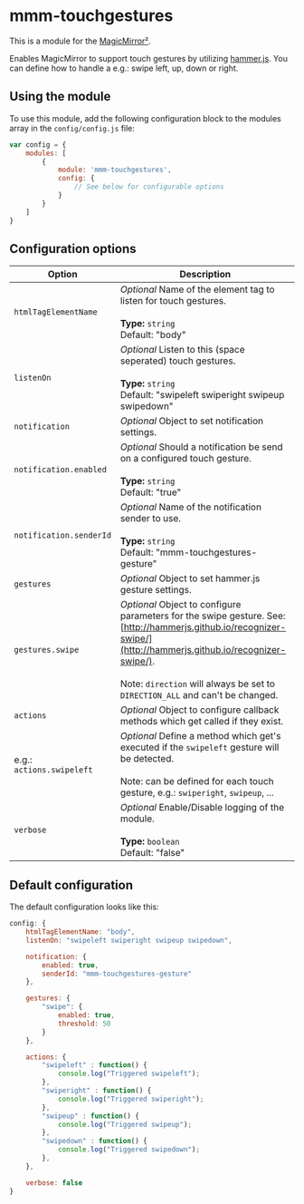 # mmm-touchgestures

This is a module for the [MagicMirror²](https://github.com/MichMich/MagicMirror/).

Enables MagicMirror to support touch gestures by utilizing [hammer.js](https://hammerjs.github.io/). You can define how to handle a e.g.: swipe left, up, down or right.

## Using the module

To use this module, add the following configuration block to the modules array in the `config/config.js` file:
```js
var config = {
    modules: [
        {
            module: 'mmm-touchgestures',
            config: {
                // See below for configurable options
            }
        }
    ]
}
```

## Configuration options

| Option           | Description
|----------------- |-----------
| `htmlTagElementName`        | *Optional* Name of the element tag to listen for touch gestures.<br><br>**Type:** `string` <br>Default: "body"
| `listenOn`                  | *Optional* Listen to this (space seperated) touch gestures. <br><br>**Type:** `string` <br>Default: "swipeleft swiperight swipeup swipedown"
| `notification`              | *Optional* Object to set notification settings.
| `notification.enabled`      | *Optional* Should a notification be send on a configured touch gesture.  <br><br>**Type:** `string` <br>Default: "true"
| `notification.senderId`     | *Optional* Name of the notification sender to use. <br><br>**Type:** `string` <br>Default: "mmm-touchgestures-gesture"
| `gestures`                  | *Optional* Object to set hammer.js gesture settings.
| `gestures.swipe`            | *Optional* Object to configure parameters for the swipe gesture. See: [http://hammerjs.github.io/recognizer-swipe/](http://hammerjs.github.io/recognizer-swipe/). <br><br> Note: `direction` will always be set to `DIRECTION_ALL` and can't be changed.
| `actions`                   | *Optional* Object to configure callback methods which get called if they exist.
| e.g.: `actions.swipeleft`   | *Optional* Define a method which get's executed if the `swipeleft` gesture will be detected. <br><br> Note: can be defined for each touch gesture, e.g.: `swiperight`, `swipeup`, ...
| `verbose`   | *Optional* Enable/Disable logging of the module. <br><br>**Type:** `boolean` <br>Default: "false"

## Default configuration

The default configuration looks like this:
```js
config: {
    htmlTagElementName: "body",
    listenOn: "swipeleft swiperight swipeup swipedown",

    notification: {
        enabled: true,
        senderId: "mmm-touchgestures-gesture"
    },

    gestures: {
        "swipe": {
            enabled: true,
            threshold: 50
        }
    },

    actions: {
        "swipeleft" : function() {
            console.log("Triggered swipeleft");
        },
        "swiperight" : function() {
            console.log("Triggered swiperight");
        },
        "swipeup" : function() {
            console.log("Triggered swipeup");
        },
        "swipedown" : function() {
            console.log("Triggered swipedown");
        },
    },

    verbose: false
}
```